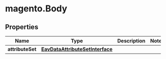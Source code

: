 # magento.Body

## Properties
Name | Type | Description | Notes
------------ | ------------- | ------------- | -------------
**attributeSet** | [**EavDataAttributeSetInterface**](EavDataAttributeSetInterface.md) |  | 


